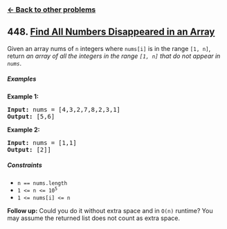 ### [&#8592; Back to other problems](../../README.md)

## 448. [Find All Numbers Disappeared in an Array](https://leetcode.com/problems/find-all-numbers-disappeared-in-an-array/)

Given an array nums of `n` integers where `nums[i]` is in the range `[1, n]`, return *an array of
all the integers in the range `[1, n]` that do not appear in `nums`*.

##### Examples

**Example 1:**

<pre>
<b>Input:</b> nums = [4,3,2,7,8,2,3,1]
<b>Output:</b> [5,6]
</pre>

**Example 2:**

<pre>
<b>Input:</b> nums = [1,1]
<b>Output:</b> [2]]
</pre>

##### Constraints

* <code>n == nums.length</code>
* <code>1 <= n <= 10<sup>5</sup></code>
* <code>1 <= nums[i] <= n</code>

**Follow up:** Could you do it without extra space and in `O(n)` runtime? You may assume the
returned list does not count as extra space.
